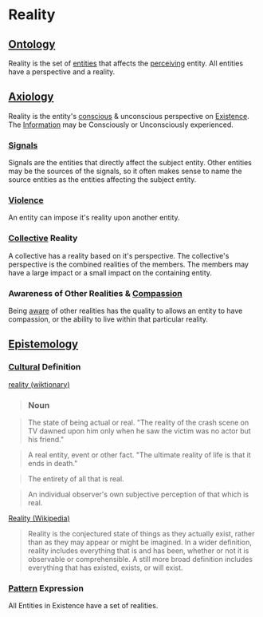 # Reality

## [Ontology](./ontology.md)

Reality is the set of [entities](./entity.md) that affects the [perceiving](./perspective.md) entity. All entities have a perspective and a reality.

## [Axiology](./axiology.md)

Reality is the entity's [conscious](./consciousness) & unconscious perspective on [Existence](./existence.md). The [Information](./information.md) may be Consciously or Unconsciously experienced.

### [Signals](./signals.md)

Signals are the entities that directly affect the subject entity. Other entities may be the sources of the signals, so it often makes sense to name the source entities as the entities affecting the subject entity.

### [Violence](./violence.md)

An entity can impose it's reality upon another entity.

### [Collective](./collective.md) Reality

A collective has a reality based on it's perspective. The collective's perspective is the combined realities of the members. The members may have a large impact or a small impact on the containing entity.

### Awareness of Other Realities & [Compassion](./compassion.md)

Being [aware](./awareness.md) of other realities has the quality to allows an entity to have compassion, or the ability to live within that particular reality.

## [Epistemology](./epistemology.md)

### [Cultural](./culture.md) Definition

<a href="http://en.wiktionary.org/wiki/reality" target="_blank">reality (wiktionary)</a>

> ### Noun

> The state of being actual or real. "The reality of the crash scene on TV dawned upon him only when he saw the victim was no actor but his friend."

> A real entity, event or other fact. "The ultimate reality of life is that it ends in death."

> The entirety of all that is real.

> An individual observer's own subjective perception of that which is real.

<a href="https://en.wikipedia.org/wiki/Reality" target="_blank">Reality (Wikipedia)</a>

> Reality is the conjectured state of things as they actually exist, rather than as they may appear or might be imagined. In a wider definition, reality includes everything that is and has been, whether or not it is observable or comprehensible. A still more broad definition includes everything that has existed, exists, or will exist.

### [Pattern](./pattern.md) Expression

All Entities in Existence have a set of realities.
